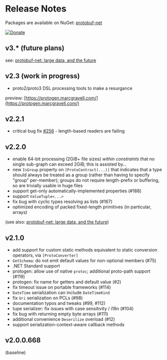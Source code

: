 # Release Notes

Packages are available on NuGet: [protobuf-net](https://www.nuget.org/packages/protobuf-net)

[![Donate](https://liberapay.com/assets/widgets/donate.svg)](https://liberapay.com/protobuf-net/donate)

## v3.* (future plans)

see: [protobuf-net: large data, and the future](http://blog.marcgravell.com/2017/05/protobuf-net-large-data-and-future.html)

## v2.3 (work in progress)

- proto2/proto3 DSL processing tools to make a resurgance

preview: [https://protogen.marcgravell.com/](https://protogen.marcgravell.com/)

## v2.2.1

- critical bug fix [#256](https://github.com/mgravell/protobuf-net/issues/256) - length-based readers are failing

## v2.2.0

- enable 64-bit processing (2GiB+ file sizes) *within constraints* that no single sub-graph can exceed 2GiB; this is assisted by...
- new `IsGroup` property on `[ProtoContract(...)]` that indicates that a type should always be treated as a group (rather than having to specify "group" per-member); groups do not require length-prefix or buffering, so are trivially usable in huge files
- support get-only automatically-implemented properties (#188)
- support `ValueTuple<...>`
- fix bug with cyclic types resolving as lists (#167)
- optimized encoding of packed fixed-length primitives (in particular, arrays)

(see also: [protobuf-net: large data, and the future](http://blog.marcgravell.com/2017/05/protobuf-net-large-data-and-future.html))

## v2.1.0

- add support for custom static methods equivalent to static conversion operators, via `[ProtoConverter]`
- `GetSchema`: do not emit default values for non-optional members (#75)
- .NET Standard support
- protogen: allow use of native `protoc`; additional proto-path support (#119)
- protogen: fix name for getters and default value (#2)
- fix timeout issue on portable frameworks (#114)
- `DateTime` serialization can include `DateTimeKind`
- fix `Uri` serialization on PCLs (#98)
- documentation typos and tweaks (#99, #112)
- tupe serializer: fix issues with case sensitivity / i18n (#104)
- fix bug with returning empty byte arrays (#111)
- additional convenience `Deserilize` overload (#12)
- support serialization-context-aware callback methods

## v2.0.0.668

(baseline)